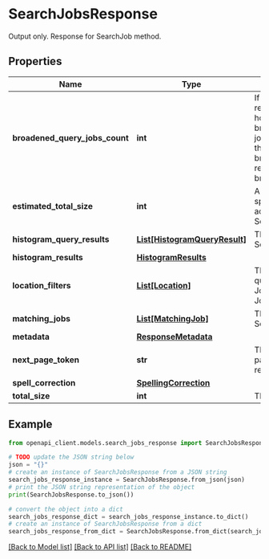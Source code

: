# SearchJobsResponse

Output only. Response for SearchJob method.

## Properties

Name | Type | Description | Notes
------------ | ------------- | ------------- | -------------
**broadened_query_jobs_count** | **int** | If query broadening is enabled, we may append additional results from the broadened query. This number indicates how many of the jobs returned in the jobs field are from the broadened query. These results are always at the end of the jobs list. In particular, a value of 0, or if the field isn&#39;t set, all the jobs in the jobs list are from the original (without broadening) query. If this field is non-zero, subsequent requests with offset after this result set should contain all broadened results. | [optional] 
**estimated_total_size** | **int** | An estimation of the number of jobs that match the specified query. This number is not guaranteed to be accurate. For accurate results, see SearchJobsResponse.total_size. | [optional] 
**histogram_query_results** | [**List[HistogramQueryResult]**](HistogramQueryResult.md) | The histogram results that match with specified SearchJobsRequest.histogram_queries. | [optional] 
**histogram_results** | [**HistogramResults**](HistogramResults.md) |  | [optional] 
**location_filters** | [**List[Location]**](Location.md) | The location filters that the service applied to the specified query. If any filters are lat-lng based, the JobLocation.location_type is JobLocation.LocationType#LOCATION_TYPE_UNSPECIFIED. | [optional] 
**matching_jobs** | [**List[MatchingJob]**](MatchingJob.md) | The Job entities that match the specified SearchJobsRequest. | [optional] 
**metadata** | [**ResponseMetadata**](ResponseMetadata.md) |  | [optional] 
**next_page_token** | **str** | The token that specifies the starting position of the next page of results. This field is empty if there are no more results. | [optional] 
**spell_correction** | [**SpellingCorrection**](SpellingCorrection.md) |  | [optional] 
**total_size** | **int** | The precise result count with limit 100,000. | [optional] 

## Example

```python
from openapi_client.models.search_jobs_response import SearchJobsResponse

# TODO update the JSON string below
json = "{}"
# create an instance of SearchJobsResponse from a JSON string
search_jobs_response_instance = SearchJobsResponse.from_json(json)
# print the JSON string representation of the object
print(SearchJobsResponse.to_json())

# convert the object into a dict
search_jobs_response_dict = search_jobs_response_instance.to_dict()
# create an instance of SearchJobsResponse from a dict
search_jobs_response_from_dict = SearchJobsResponse.from_dict(search_jobs_response_dict)
```
[[Back to Model list]](../README.md#documentation-for-models) [[Back to API list]](../README.md#documentation-for-api-endpoints) [[Back to README]](../README.md)


